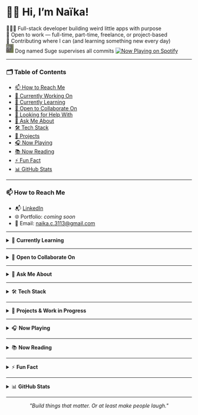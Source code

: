 # 👋🏾 Hi, I’m Naïka!

👷🏾‍♀️ Full-stack developer building weird little apps with purpose  
💼 Open to work — full-time, part-time, freelance, or project-based  
🔌 Contributing where I can (and learning something new every day)  
<img src="./assets/suge.png" alt="Suge the Frenchie" width="20" /> Dog named Suge supervises all commits 
[![Now Playing on Spotify](https://img.shields.io/badge/Now_Playing-Spotify-1DB954?style=for-the-badge&logo=spotify&logoColor=white)](https://open.spotify.com/playlist/68Og3vyrLPuv7YYoLYBQvu)

---

### 🗂 Table of Contents

- [📫 How to Reach Me](#-how-to-reach-me)
- [🔭 Currently Working On](#currently-working-on)
- [🌱 Currently Learning](#currently-learning)
- [👯 Open to Collaborate On](#open-to-collaborate-on)
- [🤔 Looking for Help With](#looking-for-help-with)
- [💬 Ask Me About](#ask-me-about)
- [🛠 Tech Stack](#tech-stack)
- [🚧 Projects](#projects)
- [🎧 Now Playing](#now-playing)
- [📚 Now Reading](#now-reading)
- [⚡ Fun Fact](#fun-fact)
- [📊 GitHub Stats](#github-stats)

---

### 📫 How to Reach Me

- 📬 [LinkedIn](https://www.linkedin.com/in/naikaestriplet/)
- 🌐 Portfolio: *coming soon*
- 📨 Email: naika.c.3113@gmail.com

---

<details>
<summary>🌱 <strong>Currently Learning</strong></summary>

- Frontend performance optimization  
- Webflow  
- Expanding into Swift, mobile dev, and design systems  
- How to convince myself that testing is fun (jury’s still out)

</details>

---

<details>
<summary>👯 <strong>Open to Collaborate On</strong></summary>

- Projects with social impact, community support, or weird/experimental ideas  
- Early-stage MVPs where you need a Rails/JS builder to bring it to life

</details>

---

<details>
<summary>💬 <strong>Ask Me About</strong></summary>

- Bootcamp life  
- Building solo apps with Rails  
- Running customer support teams (my past life)

</details>

---

<details>
<summary>🛠 <strong>Tech Stack</strong></summary>

![Ruby](https://img.shields.io/badge/Ruby-CC342D?style=flat&logo=ruby&logoColor=white)
![Rails](https://img.shields.io/badge/Rails-CC0000?style=flat&logo=rubyonrails&logoColor=white)
![JavaScript](https://img.shields.io/badge/JavaScript-F7DF1E?style=flat&logo=javascript&logoColor=black)
![PostgreSQL](https://img.shields.io/badge/PostgreSQL-336791?style=flat&logo=postgresql&logoColor=white)
![HTML](https://img.shields.io/badge/HTML5-E34F26?style=flat&logo=html5&logoColor=white)
![CSS](https://img.shields.io/badge/CSS3-1572B6?style=flat&logo=css3&logoColor=white)
![Stimulus](https://img.shields.io/badge/StimulusJS-ff4757?style=flat&logo=lightning&logoColor=white)
![Turbo](https://img.shields.io/badge/Turbo-8A2BE2?style=flat)
![VS Code](https://img.shields.io/badge/VS%20Code-007ACC?style=flat&logo=visual-studio-code&logoColor=white)
![Squarespace](https://img.shields.io/badge/Squarespace-000000?style=flat&logo=squarespace&logoColor=white)

</details>

---

<details>
<summary>🚧 <strong>Projects & Work in Progress</strong></summary>

**🔄 Pester** *(in progress)*  
A hybrid to-do list and AI chatbot that shames you into getting things done — with custom tone modes, gatekeeping logic, and slow claps.  
> _"Think productivity meets passive aggression."_  
[View repo →](https://github.com/n4ika/pester)

**📚 StudySpark**  
A collaborative study planner built in 2 weeks at Le Wagon with a team of 4. Find tutors, plan sessions, and share notes with ease.  
[View repo →](https://github.com/n4ika/studyspark)

**🍊 Juice Stand Economics Simulator**  
A cursed economic simulator where you run a cursed juice stand in a cursed economy. Prices rise. Demand falls. Mayhem ensues.  
[View repo →](https://github.com/n4ika/juice-stand-economics)

**🆘 ResourceReach** *(planning stage)*  
A community-focused app to help people in crisis connect with local resources fast — built for urgency, dignity, and real-time support.  
> _If you've ever said, “I don’t know where to go for help,” this app is for you._  
🔗 [Pitch deck →](https://docs.google.com/presentation/d/1P1a9qKGT2PBqb4xHzpyNOqnVtIe2jAvSntUWXtpgf5s/edit?slide=id.p#slide=id.p) *(coming soon)*  
💡 Got ideas, experience, or want to contribute? [Reach out!](mailto:naika.c.3113@gmail.com)

</details>

---

<details>
<summary>🎧 <strong>Now Playing</strong></summary>

- Janelle Monáe — *Float*  
- Cleo Sol — *Golden Hour*  
- Little Simz — *Gorilla*  
- NxWorries — *FromHere*  
*(Last updated: [manually add a date])*

</details>

---

<details>
<summary>📚 <strong>Now Reading</strong></summary>

- *Parable of the Sower* by Octavia E Butler
- *The Creative Act* by Rick Rubin  
- *Orbiting the Giant Hairball* by Gordon MacKenzie  
*(Last updated: [July 18, 2025])*

</details>

---

<details>
<summary>⚡ <strong>Fun Fact</strong></summary>

I once wrote an entire app feature out of spite just to prove a point. (It worked.)  
Also: Suge snores like a tiny freight train.

</details>

---

<details>
<summary>📊 <strong>GitHub Stats</strong></summary>

![GitHub Stats](https://github-readme-stats.vercel.app/api?username=n4ika&show_icons=true&theme=default)  
![Top Langs](https://github-readme-stats.vercel.app/api/top-langs/?username=n4ika&layout=compact)

</details>

---

<p align="center">
  <i>"Build things that matter. Or at least make people laugh."</i>
</p>

